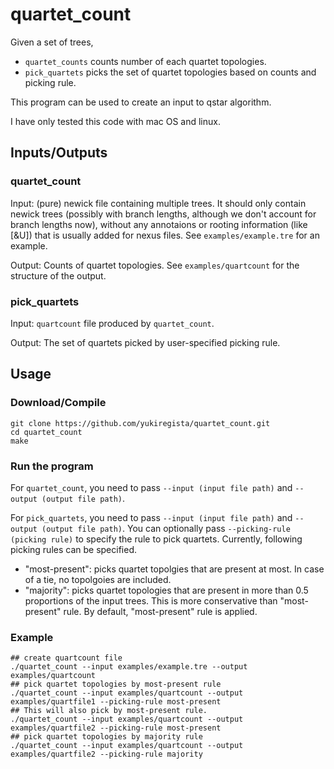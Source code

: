 # quartet_count

Given a set of trees, 

- `quartet_counts` counts number of each quartet topologies.
- `pick_quartets` picks the set of quartet topologies based on counts and picking rule.

This program can be used to create an input to qstar algorithm.

I have only tested this code with mac OS and linux.

## Inputs/Outputs
### quartet_count
Input: (pure) newick file containing multiple trees. It should only contain newick trees (possibly with branch lengths, although we don't account for branch lengths now), without any annotaions or rooting information (like [\&U]) that is usually added for nexus files. See `examples/example.tre` for an example.

Output: Counts of quartet topologies. See `examples/quartcount` for the structure of the output.

### pick_quartets
Input: `quartcount` file produced by `quartet_count`.

Output: The set of quartets picked by user-specified picking rule.


## Usage
### Download/Compile
```
git clone https://github.com/yukiregista/quartet_count.git
cd quartet_count
make
```

### Run the program
For `quartet_count`, you need to pass `--input (input file path)` and `--output (output file path)`.

For `pick_quartets`, you need to pass `--input (input file path)` and `--output (output file path)`.
You can optionally pass `--picking-rule (picking rule)` to specify the rule to pick quartets.
Currently, following picking rules can be specified.
- "most-present": picks quartet topolgies that are present at most. In case of a tie, no topolgoies are included.
- "majority": picks quartet topologies that are present in more than 0.5 proportions of the input trees. This is more conservative than "most-present" rule.
By default, "most-present" rule is applied.

### Example
```
## create quartcount file
./quartet_count --input examples/example.tre --output examples/quartcount
## pick quartet topologies by most-present rule
./quartet_count --input examples/quartcount --output examples/quartfile1 --picking-rule most-present
## This will also pick by most-present rule.
./quartet_count --input examples/quartcount --output examples/quartfile2 --picking-rule most-present
## pick quartet topologies by majority rule
./quartet_count --input examples/quartcount --output examples/quartfile2 --picking-rule majority
```
